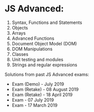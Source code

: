 # JS Advanced:

01. Syntax, Functions and Statements
02. Objects
03. Arrays
04. Advanced Functions
05. Document Object Model (DOM)
06. DOM Manipulations
07. Classes
08. Unit testing and modules
09. Strings and regular expressions

Solutions from past JS Advanced exams:
 - Exam (Demo) - July 2019
 - Exam (Retake) - 08 August 2019
 - Exam (Retake) - 18 April 2019
 - Exam - 07 July 2019
 - Exam - 17 March 2019